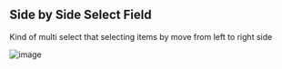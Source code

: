 ## Side by Side Select Field

Kind of multi select that selecting items by move from left to right side

![image](https://user-images.githubusercontent.com/22923549/115446430-7ffa7500-a217-11eb-9e02-b198a185c22f.png)
